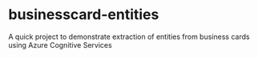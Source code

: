 # businesscard-entities
A quick project to demonstrate extraction of entities from business cards using Azure Cognitive Services
